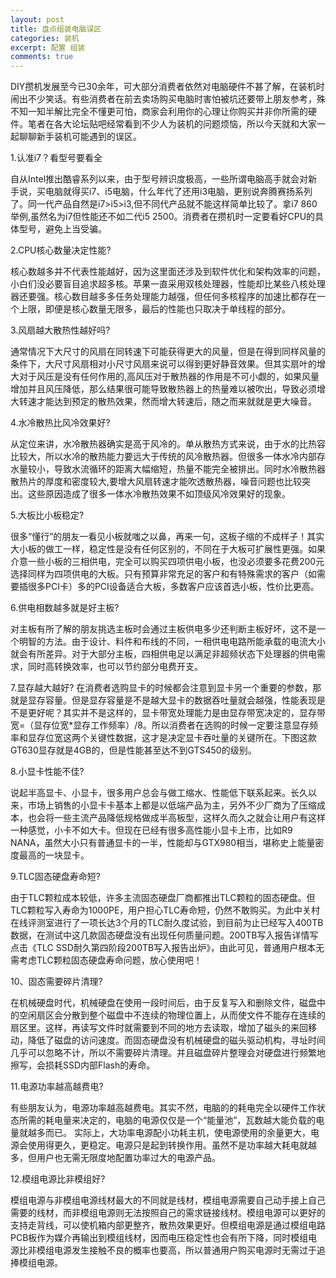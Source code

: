 ```yaml
---
layout: post
title: 盘点组装电脑误区
categories: 装机
excerpt: 配置 组装
comments: true
---
```

  
 DIY攒机发展至今已30余年，可大部分消费者依然对电脑硬件不甚了解，在装机时闹出不少笑话。有些消费者在前去卖场购买电脑时害怕被坑还要带上朋友参考，殊不知一知半解比完全不懂更可怕，商家会利用你的心理让你购买并非你所需的硬件。笔者在各大论坛贴吧经常看到不少人为装机的问题烦恼，所以今天就和大家一起聊聊新手装机可能遇到的误区。
 
 1.认准i7？看型号要看全
 
 自从Intel推出酷睿系列以来，由于型号辨识度极高，一些所谓电脑高手就会对新手说，买电脑就得买i7、i5电脑，什么年代了还用i3电脑，更别说奔腾赛扬系列了。同一代产品自然是i7>i5>i3,但不同代产品就不能这样简单比较了。拿i7 860举例,虽然名为i7但性能还不如二代i5 2500。消费者在攒机时一定要看好CPU的具体型号，避免上当受骗。
 
 2.CPU核心数量决定性能?
 
 核心数越多并不代表性能越好，因为这里面还涉及到软件优化和架构效率的问题，小白们没必要盲目追求超多核。苹果一直采用双核处理器，性能却比某些八核处理器还要强。核心数目越多多任务处理能力越强，但任何多核程序的加速比都存在一个上限，即便是核心数量无限多，最后的性能也只取决于单线程的部分。
 
 3.风扇越大散热性越好吗?
 
 通常情况下大尺寸的风扇在同转速下可能获得更大的风量，但是在得到同样风量的条件下，大尺寸风扇相对小尺寸风扇来说可以得到更好静音效果。但其实扇叶的增大对于风压是没有任何作用的,高风压对于散热器的作用是不可小觑的，如果风量增加并且风压降低，那么结果很可能导致散热器上的热量难以被吹出，导致必须增大转速才能达到预定的散热效果，然而增大转速后，随之而来就就是更大噪音。
 
 4.水冷散热比风冷效果好?
 
 从定位来讲，水冷散热器确实是高于风冷的。单从散热方式来说，由于水的比热容比较大，所以水冷的散热能力要远大于传统的风冷散热器。但很多一体水冷内部存水量较小，导致水流循环的距离大幅缩短，热量不能完全被排出。同时水冷散热器散热片的厚度和密度较大,要增大风扇转速才能吹透散热器，噪音问题也比较突出。这些原因造成了很多一体水冷散热效果不如顶级风冷效果好的现象。
 
 5.大板比小板稳定?
 
 很多“懂行”的朋友一看见小板就嗤之以鼻，再来一句，这板子缩的不成样子！其实大小板的做工一样，稳定性是没有任何区别的，不同在于大板可扩展性更强。如果介意一些小板的三相供电，完全可以购买四项供电小板，也没必须要多花费200元选择同样为四项供电的大板。只有预算非常充足的客户和有特殊需求的客户（如需要插很多PCI卡）多的PCI设备适合大板，多数客户应该首选小板，性价比更高。
 
 6.供电相数越多就是好主板?
 
 对主板有所了解的朋友挑选主板时会通过主板供电多少还判断主板好坏，这不是一个明智的方法。由于设计、料件和布线的不同，一相供电电路所能承载的电流大小就会有所差异。对于大部分主板，四相供电足以满足非超频状态下处理器的供电需求，同时高转换效率，也可以节约部分电费开支。
 
 7.显存越大越好?
 在消费者选购显卡的时候都会注意到显卡另一个重要的参数，那就是显存容量。但是显存容量是不是越大显卡的数据吞吐量就会越强，性能表现是不是更好呢？其实并不是这样的，显卡带宽处理能力是由显存带宽决定的，显存带宽=（显存位宽*显存工作频率）/8。所以消费者在选购的时候一定要注意显存频率和显存位宽这两个关键性数据，这才是决定显卡吞吐量的关键所在。下图这款GT630显存就是4GB的，但是性能甚至达不到GTS450的级别。
 
 8.小显卡性能不佳?
 
说起半高显卡、小显卡，很多用户总会与做工缩水、性能低下联系起来。长久以来，市场上销售的小显卡卡基本上都是以低端产品为主，另外不少厂商为了压缩成本，也会将一些主流产品降低规格做成半高板型，这样久而久之就会让用户有这样一种感觉，小卡不如大卡。但现在已经有很多高性能小显卡上市，比如R9 NANA，虽然大小只有普通显卡的一半，性能却与GTX980相当，堪称史上能量密度最高的一块显卡。

 
 9.TLC固态硬盘寿命短?
 
 由于TLC颗粒成本较低，许多主流固态硬盘厂商都推出TLC颗粒的固态硬盘。但TLC颗粒写入寿命为1000PE，用户担心TLC寿命短，仍然不敢购买。为此中关村在线评测室进行了一项长达3个月的TLC耐久度试验，到目前为止已经写入400TB数据，在测试中这几款固态硬盘没有出现任何质量问题。200TB写入报告详情写点击《TLC SSD耐久第四阶段200TB写入报告出炉》，由此可见，普通用户根本无需考虑TLC颗粒固态硬盘寿命问题，放心使用吧！
 
10、固态需要碎片清理?
 
 在机械硬盘时代，机械硬盘在使用一段时间后，由于反复写入和删除文件，磁盘中的空闲扇区会分散到整个磁盘中不连续的物理位置上，从而使文件不能存在连续的扇区里。这样，再读写文件时就需要到不同的地方去读取，增加了磁头的来回移动，降低了磁盘的访问速度。而固态硬盘没有机械硬盘的磁头驱动机构，寻址时间几乎可以忽略不计，所以不需要碎片清理。并且磁盘碎片整理会对硬盘进行频繁地擦写，会损耗SSD内部Flash的寿命。
 
 11.电源功率越高越费电?
 
有些朋友认为，电源功率越高越费电。其实不然，电脑的的耗电完全以硬件工作状态所需的耗电量来决定的，电脑的电源仅仅是一个“能量池”，瓦数越大能负载的电量就越多而已。
实际上，大功率电源配小功耗主机，使电源使用的余量更大，电源会使用得更久，更稳定。电源只是起到转换作用。虽然不是功率越大耗电就越多，但用户也无需无限度地配置功率过大的电源产品。
 
 12.模组电源比非模组好?
 
 模组电源与非模组电源线材最大的不同就是线材，模组电源需要自己动手接上自己需要的线材，而非模组电源则无法按照自己的需求链接线材。模组电源可以更好的支持走背线，可以使机箱内部更整齐，散热效果更好。但模组电源是通过模组电路PCB板作为媒介再输出到模组线材，因而电压稳定性也会有所下降，同时模组电源比非模组电源发生接触不良的概率也要高，所以普通用户购买电源时无需过于追捧模组电源。
